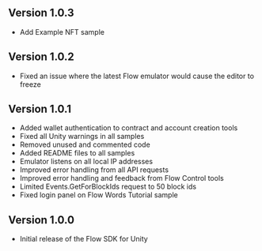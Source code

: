 ## Version 1.0.3
- Add Example NFT sample

## Version 1.0.2
- Fixed an issue where the latest Flow emulator would cause the editor to freeze

## Version 1.0.1

- Added wallet authentication to contract and account creation tools
- Fixed all Unity warnings in all samples
- Removed unused and commented code
- Added README files to all samples
- Emulator listens on all local IP addresses
- Improved error handling from all API requests
- Improved error handling and feedback from Flow Control tools
- Limited Events.GetForBlockIds request to 50 block ids
- Fixed login panel on Flow Words Tutorial sample

## Version 1.0.0 

- Initial release of the Flow SDK for Unity